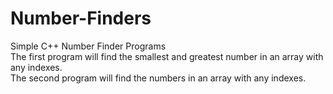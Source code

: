 # Number-Finders
Simple C++ Number Finder Programs
<br/>
The first program will find the smallest and greatest number in an array with any indexes.
<br/>
The second program will find the numbers in an array with any indexes.
